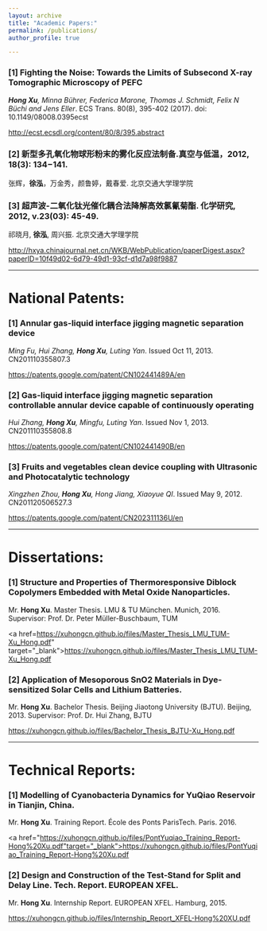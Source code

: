 ```yaml
---
layout: archive
title: "Academic Papers:"
permalink: /publications/
author_profile: true

---
```


### [1] Fighting the Noise: Towards the Limits of Subsecond X-ray Tomographic Microscopy of PEFC
***Hong Xu**, Minna Bührer, Federica Marone, Thomas J. Schmidt, Felix N Büchi and Jens Eller*. ECS Trans. 80(8), 395-402 (2017). doi: 10.1149/08008.0395ecst

<a href="http://ecst.ecsdl.org/content/80/8/395.abstract" target="_blank">http://ecst.ecsdl.org/content/80/8/395.abstract</a>

### [2] 新型多孔氧化物球形粉末的雾化反应法制备.真空与低温，2012, 18(3): 134−141.
张辉，**徐泓**，万金秀，颜鲁婷，戴春爱. 北京交通大学理学院

### [3] 超声波-二氧化钛光催化耦合法降解高效氯氰菊酯. 化学研究, 2012, v.23(03): 45-49.
祁晓月, **徐泓**, 周兴振. 北京交通大学理学院

<a href="http://hxya.chinajournal.net.cn/WKB/WebPublication/paperDigest.aspx?paperID=10f49d02-6d79-49d1-93cf-d1d7a98f9887" target="_blank">http://hxya.chinajournal.net.cn/WKB/WebPublication/paperDigest.aspx?paperID=10f49d02-6d79-49d1-93cf-d1d7a98f9887</a>

---

# National Patents:

### [1] Annular gas-liquid interface jigging magnetic separation device
*Ming Fu, Hui Zhang, **Hong Xu**, Luting Yan*. Issued Oct 11, 2013. CN201110355807.3

<a href="https://patents.google.com/patent/CN102441489A/en" target="_blank">https://patents.google.com/patent/CN102441489A/en</a>

### [2] Gas-liquid interface jigging magnetic separation controllable annular device capable of continuously operating
*Hui Zhang, **Hong Xu**, Mingfu, Luting Yan*. Issued Nov 1, 2013. CN201110355808.8

<a href="https://patents.google.com/patent/CN102441490B/en" target="_blank">https://patents.google.com/patent/CN102441490B/en</a>


### [3] Fruits and vegetables clean device coupling with Ultrasonic and Photocatalytic technology
*Xingzhen Zhou, **Hong Xu**, Hong Jiang, Xiaoyue QI*. Issued May 9, 2012. CN201120506527.3

<a href="https://patents.google.com/patent/CN202311136U/en" target="_blank">https://patents.google.com/patent/CN202311136U/en</a>

---

# Dissertations:

### [1] Structure and Properties of Thermoresponsive Diblock Copolymers Embedded with Metal Oxide Nanoparticles. 
Mr. **Hong Xu**. Master Thesis. LMU & TU München. Munich, 2016.
Supervisor: Prof. Dr. Peter Müller-Buschbaum, TUM

<a href=https://xuhongcn.github.io/files/Master_Thesis_LMU_TUM-Xu_Hong.pdf" target="_blank">https://xuhongcn.github.io/files/Master_Thesis_LMU_TUM-Xu_Hong.pdf</a>

###  [2] Application of Mesoporous SnO2 Materials in Dye-sensitized Solar Cells and Lithium Batteries. 
Mr. **Hong Xu**. Bachelor Thesis. Beijing Jiaotong University (BJTU). Beijing, 2013.
Supervisor: Prof. Dr. Hui Zhang, BJTU

<a href="https://xuhongcn.github.io/files/Bachelor_Thesis_BJTU-Xu_Hong.pdf" target="_blank">https://xuhongcn.github.io/files/Bachelor_Thesis_BJTU-Xu_Hong.pdf</a>

---

# Technical Reports:

### [1] Modelling of Cyanobacteria Dynamics for YuQiao Reservoir in Tianjin, China.
Mr. **Hong Xu**. Training Report. École des Ponts ParisTech. Paris. 2016.

<a href="https://xuhongcn.github.io/files/PontYuqiao_Training_Report-Hong%20Xu.pdf"target="_blank">https://xuhongcn.github.io/files/PontYuqiao_Training_Report-Hong%20Xu.pdf</a>

### [2] Design and Construction of the Test-Stand for Split and Delay Line. Tech. Report. EUROPEAN XFEL.
Mr. **Hong Xu**. Internship Report. EUROPEAN XFEL. Hamburg, 2015.

<a href="https://xuhongcn.github.io/files/Internship_Report_XFEL-Hong%20XU.pdf" target="_blank">https://xuhongcn.github.io/files/Internship_Report_XFEL-Hong%20XU.pdf</a>

